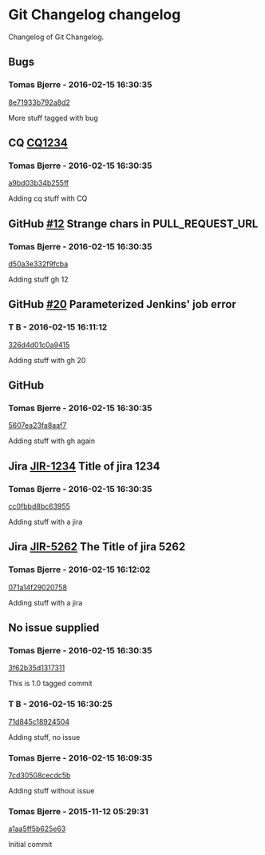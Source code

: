# Git Changelog changelog

Changelog of Git Changelog.

## Bugs 
  
### Tomas Bjerre - 2016-02-15 16:30:35
[8e71933b792a8d2](https://server/8e71933b792a8d2)

More stuff tagged with bug

## CQ [CQ1234](http://cq/1234) 
  
### Tomas Bjerre - 2016-02-15 16:30:35
[a9bd03b34b255ff](https://server/a9bd03b34b255ff)

Adding cq stuff with CQ

## GitHub [#12](https://github.com/tomasbjerre/pull-request-notifier-for-bitbucket/issues/12) Strange chars in PULL_REQUEST_URL
  
### Tomas Bjerre - 2016-02-15 16:30:35
[d50a3e332f9fcba](https://server/d50a3e332f9fcba)

Adding stuff  gh 12

## GitHub [#20](https://github.com/tomasbjerre/pull-request-notifier-for-bitbucket/issues/20) Parameterized Jenkins&#39; job error
  
### T B - 2016-02-15 16:11:12
[326d4d01c0a9415](https://server/326d4d01c0a9415)

Adding stuff with gh 20

## GitHub 
  
### Tomas Bjerre - 2016-02-15 16:30:35
[5607ea23fa8aaf7](https://server/5607ea23fa8aaf7)

Adding stuff
 with gh again

## Jira [JIR-1234](https://jiraserver/jira/browse/) Title of jira 1234
  
### Tomas Bjerre - 2016-02-15 16:30:35
[cc0fbbd8bc63955](https://server/cc0fbbd8bc63955)

Adding stuff with a jira

## Jira [JIR-5262](https://jiraserver/jira/browse/) The Title of jira 5262
  
### Tomas Bjerre - 2016-02-15 16:12:02
[071a14f29020758](https://server/071a14f29020758)

Adding stuff with a jira

## No issue supplied 
  
### Tomas Bjerre - 2016-02-15 16:30:35
[3f62b35d1317311](https://server/3f62b35d1317311)

This is 1.0 tagged commit

### T B - 2016-02-15 16:30:25
[71d845c18924504](https://server/71d845c18924504)

Adding stuff, no issue

### Tomas Bjerre - 2016-02-15 16:09:35
[7cd30508cecdc5b](https://server/7cd30508cecdc5b)

Adding stuff without issue

### Tomas Bjerre - 2015-11-12 05:29:31
[a1aa5ff5b625e63](https://server/a1aa5ff5b625e63)

Initial commit